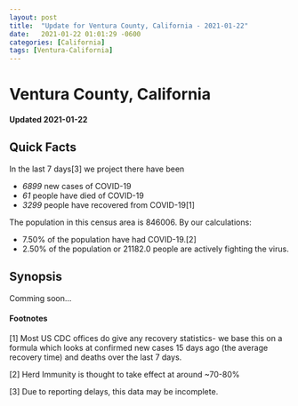 ```yaml
---
layout: post
title:  "Update for Ventura County, California - 2021-01-22"
date:   2021-01-22 01:01:29 -0600
categories: [California]
tags: [Ventura-California]
---
```


# Ventura County, California
#### Updated 2021-01-22

## Quick Facts

In the last 7 days[3] we project there have been
- *6899* new cases of COVID-19
- *61* people have died of COVID-19
- *3299* people have recovered from COVID-19[1]

The population in this census area is 846006. By our calculations:
- 7.50% of the population have had COVID-19.[2]
- 2.50% of the population or 21182.0 people are actively fighting the virus.

## Synopsis

Comming soon...


#### Footnotes

[1] Most US CDC offices do give any recovery statistics- we base this on a formula which looks at confirmed new cases
15 days ago (the average recovery time) and deaths over the last 7 days.

[2] Herd Immunity is thought to take effect at around ~70-80%

[3] Due to reporting delays, this data may be incomplete.
 
    